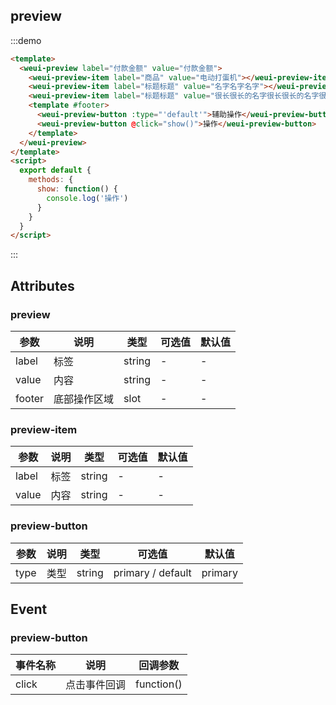 ## preview

:::demo

```html
<template>
  <weui-preview label="付款金额" value="付款金额">
    <weui-preview-item label="商品" value="电动打蛋机"></weui-preview-item>
    <weui-preview-item label="标题标题" value="名字名字名字"></weui-preview-item>
    <weui-preview-item label="标题标题" value="很长很长的名字很长很长的名字很长很长的名字很长很长的名字很长很长的名字"></weui-preview-item>
    <template #footer>
      <weui-preview-button :type="'default'">辅助操作</weui-preview-button>
      <weui-preview-button @click="show()">操作</weui-preview-button>
    </template>
  </weui-preview>
</template>
<script>
  export default {
    methods: {
      show: function() {
        console.log('操作')
      }
    }
  }
</script>
```
:::

## Attributes

### preview

| 参数   | 说明         | 类型   | 可选值 | 默认值 |
| ------ | ------------ | ------ | ------ | ------ |
| label  | 标签         | string | -      | -      |
| value  | 内容         | string | -      | -      |
| footer | 底部操作区域 | slot   | -      | -      |

### preview-item

| 参数  | 说明 | 类型   | 可选值 | 默认值 |
| ----- | ---- | ------ | ------ | ------ |
| label | 标签 | string | -      | -      |
| value | 内容 | string | -      | -      |

### preview-button

| 参数 | 说明 | 类型   | 可选值            | 默认值  |
| ---- | ---- | ------ | ----------------- | ------- |
| type | 类型 | string | primary / default | primary |

## Event

### preview-button

| 事件名称 | 说明         | 回调参数   |
| -------- | ------------ | ---------- |
| click    | 点击事件回调 | function() |
